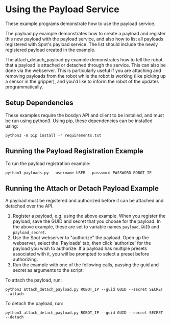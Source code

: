 <!--
Copyright (c) 2021 Boston Dynamics, Inc.  All rights reserved.

Downloading, reproducing, distributing or otherwise using the SDK Software
is subject to the terms and conditions of the Boston Dynamics Software
Development Kit License (20191101-BDSDK-SL).
-->

# Using the Payload Service

These example programs demonstrate how to use the payload service. 

The payload.py example demonstrates how to create a payload and register this new payload with the payload service, and also how to list all payloads registered with Spot's payload service. The list should include the newly registered payload created in the example.

The attach_detach_payload.py example demonstrates how to tell the robot that a payload is attached or detached through the service. This can also be done via the webserver. This is particularly useful if you are attaching and removing payloads from the robot while the robot is working (like picking up a sensor in the gripper), and you'd like to inform the robot of the updates programmatically.

## Setup Dependencies
These examples require the bosdyn API and client to be installed, and must be run using python3. Using pip, these dependencies can be installed using:

```
python3 -m pip install -r requirements.txt
```

## Running the Payload Registration Example
To run the payload registration example:
```
python3 payloads.py --username USER --password PASSWORD ROBOT_IP
```

## Running the Attach or Detach Payload Example
A payload must be registered and authorized before it can be attached and detached over the API. 

1. Register a payload, e.g. using the above example. When you register the payload, save the GUID and secret that you choose for the payload. In the above example, these are set to variable names `payload.GUID` and `payload_secret`.
2. Use the Spot webserver to "authorize" the payload. Open up the webserver, select the 'Payloads' tab, then click 'authorize' for the payload you wish to authorize. If a payload has multiple presets associated with it, you will be prompted to select a preset before authorizing. 
3. Run the example with one of the following calls, passing the guid and secret as arguments to the script: 

To attach the payload, run: 
```
python3 attach_detach_payload.py ROBOT_IP --guid GUID --secret SECRET --attach 
```

To detach the payload, run: 
```
python3 attach_detach_payload.py ROBOT_IP --guid GUID --secret SECRET --detach 
```